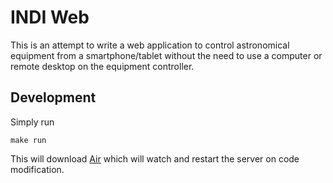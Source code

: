 # INDI Web

This is an attempt to write a web application to control astronomical equipment from a smartphone/tablet without the need to use a computer or remote desktop on the equipment controller.

## Development

Simply run

```
make run
```

This will download [Air](https://github.com/cosmtrek/air) which will watch and restart the server on code modification.
